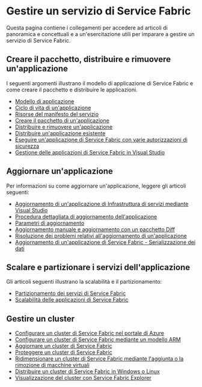<properties
   pageTitle="Gestire un servizio di Service Fabric | Microsoft Azure"
   description="Informazioni concettuali ed esercitazioni utili per comprendere come gestire un servizio di Service Fabric."
   services="service-fabric"
   documentationCenter=".net"
   authors="rwike77"
   manager="timlt"
   editor=""/>

<tags
   ms.service="service-fabric"
   ms.devlang="dotnet"
   ms.topic="article"
   ms.tgt_pltfrm="NA"
   ms.workload="NA"
   ms.date="12/04/2015"
   ms.author="ryanwi"/>

# Gestire un servizio di Service Fabric
Questa pagina contiene i collegamenti per accedere ad articoli di panoramica e concettuali e a un'esercitazione utili per imparare a gestire un servizio di Service Fabric.

## Creare il pacchetto, distribuire e rimuovere un'applicazione
I seguenti argomenti illustrano il modello di applicazione di Service Fabric e come creare il pacchetto e distribuire le applicazioni.

- [Modello di applicazione](service-fabric-application-model.md)
- [Ciclo di vita di un'applicazione](service-fabric-application-lifecycle.md)
- [Risorse del manifesto del servizio](service-fabric-service-manifest-resources.md)
- [Creare il pacchetto di un'applicazione](service-fabric-application-model.md)
- [Distribuire e rimuovere un'applicazione](service-fabric-deploy-remove-applications.md)
- [Distribuire un'applicazione esistente](service-fabric-deploy-existing-app.md)
- [Eseguire un'applicazione di Service Fabric con varie autorizzazioni di sicurezza](service-fabric-application-runas-security.md)
- [Gestione delle applicazioni di Service Fabric in Visual Studio](service-fabric-manage-application-in-visual-studio.md)

## Aggiornare un'applicazione
Per informazioni su come aggiornare un'applicazione, leggere gli articoli seguenti:

- [Aggiornamento di un'applicazione di Infrastruttura di servizi mediante Visual Studio](service-fabric-application-upgrade.md)
- [Procedura dettagliata di aggiornamento dell'applicazione](service-fabric-application-upgrade-tutorial.md)
- [Parametri di aggiornamento](service-fabric-application-upgrade-parameters.md)
- [Aggiornamento manuale e aggiornamento con un pacchetto Diff](service-fabric-application-upgrade-advanced.md)
- [Risoluzione dei problemi relativi all'aggiornamento di un'applicazione](service-fabric-application-upgrade-troubleshooting.md)
- [Aggiornamento di un'applicazione di Service Fabric - Serializzazione dei dati](service-fabric-application-upgrade-data-serialization.md)

## Scalare e partizionare i servizi dell'applicazione
Gli articoli seguenti illustrano la scalabilità e il partizionamento:

- [Partizionamento dei servizi di Service Fabric](service-fabric-concepts-partitioning.md)
- [Scalabilità delle applicazioni di Service Fabric](service-fabric-concepts-scalability.md)

## Gestire un cluster
- [Configurare un cluster di Service Fabric nel portale di Azure](service-fabric-cluster-creation-via-portal.md)
- [Configurare un cluster di Service Fabric mediante un modello ARM](service-fabric-cluster-creation-via-arm.md)
- [Aggiornare un cluster di Service Fabric](service-fabric-cluster-upgrade.md)
- [Proteggere un cluster di Service Fabric](service-fabric-cluster-security.md)
- [Ridimensionare un cluster di Service Fabric mediante l'aggiunta o la rimozione di macchine virtuali](service-fabric-cluster-scale-up-down.md)
- [Distribuire un cluster di Service Fabric in Windows o Linux](service-fabric-deploy-anywhere.md)
- [Visualizzazione del cluster con Service Fabric Explorer](service-fabric-visualizing-your-cluster.md)

<!---HONumber=AcomDC_1210_2015-->
